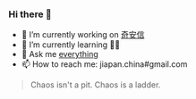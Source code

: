 ### Hi there 👋

- 🔭 I’m currently working on [奇安信](https://www.qianxin.com/)
- 🌱 I’m currently learning 🧘🏻
- 💬 Ask me [everything](https://github.com/Panmax/Panmax/issues)
- 📫 How to reach me: jiapan.china#gmail.com

> Chaos isn't a pit. Chaos is a ladder. 

<!--
**Panmax/Panmax** is a ✨ _special_ ✨ repository because its `README.md` (this file) appears on your GitHub profile.

Here are some ideas to get you started:

- 🔭 I’m currently working on ...
- 🌱 I’m currently learning ...
- 👯 I’m looking to collaborate on ...
- 🤔 I’m looking for help with ...
- 💬 Ask me about ...
- 📫 How to reach me: ...
- 😄 Pronouns: ...
- ⚡ Fun fact: ...
-->
